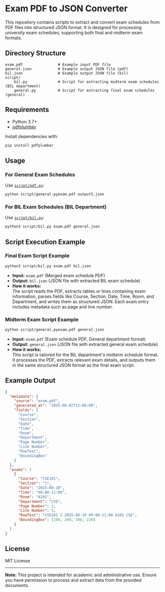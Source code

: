 # Exam PDF to JSON Converter

This repository contains scripts to extract and convert exam schedules from PDF files into structured JSON format. It is designed for processing university exam schedules, supporting both final and midterm exam formats.

## Directory Structure

```
exam.pdf                # Example input PDF file
general.json            # Example output JSON file (pdf)
bil.json                # Example output JSON file (bil)
script/
    bil.py              # Script for extracting midterm exam schedules (BIL department)
    general.py          # Script for extracting final exam schedules (general)
```

## Requirements

- Python 3.7+
- [pdfplumber](https://github.com/jsvine/pdfplumber)

Install dependencies with:

```sh
pip install pdfplumber
```

## Usage

### For General Exam Schedules

Use [`script/pdf.py`](script/pdf.py):

```sh
python script/general.pyexam.pdf output5.json
```

### For BIL Exam Schedules (BIL Department)

Use [`script/bil.py`](script/bil.py):

```sh
python3 script/bil.py exam.pdf general.json
```

## Script Execution Example

### Final Exam Script Example

```sh
python3 script/bil.py exam.pdf bil.json
```

- **Input:** `exam.pdf` (Merged exam schedule PDF)
- **Output:** `bil.json` (JSON file with extracted BIL exam schedule)
- **How it works:**  
  The script reads the PDF, extracts tables or lines containing exam information, parses fields like Course, Section, Date, Time, Room, and Department, and writes them as structured JSON. Each exam entry includes metadata such as page and line number.

### Midterm Exam Script Example

```sh
python script/general.pyexam.pdf general.json
```

- **Input:** `exam.pdf` (Exam schedule PDF, General department format)
- **Output:** `general.json` (JSON file with extracted general exam schedule)
- **How it works:**  
  This script is tailored for the BIL department's midterm schedule format. It processes the PDF, extracts relevant exam details, and outputs them in the same structured JSON format as the final exam script.

## Example Output

```json
{
  "metadata": {
    "source": "exam.pdf",
    "generated_at": "2025-08-02T12:00:00",
    "fields": [
      "Course",
      "Section",
      "Date",
      "Time",
      "Room",
      "Department",
      "Page Number",
      "Line Number",
      "RowText",
      "BoundingBox"
    ]
  },
  "exams": [
    {
      "Course": "CSE101",
      "Section": "1",
      "Date": "2025-08-10",
      "Time": "09:00-11:00",
      "Room": "A101",
      "Department": "CSE",
      "Page Number": 2,
      "Line Number": 5,
      "RowText": "CSE101 1 2025-08-10 09:00-11:00 A101 CSE",
      "BoundingBox": [100, 200, 300, 220]
    }
  ]
}
```

## License

MIT License

---

**Note:** This project is intended for academic and administrative use. Ensure you have permission to process and extract data from the provided documents.
